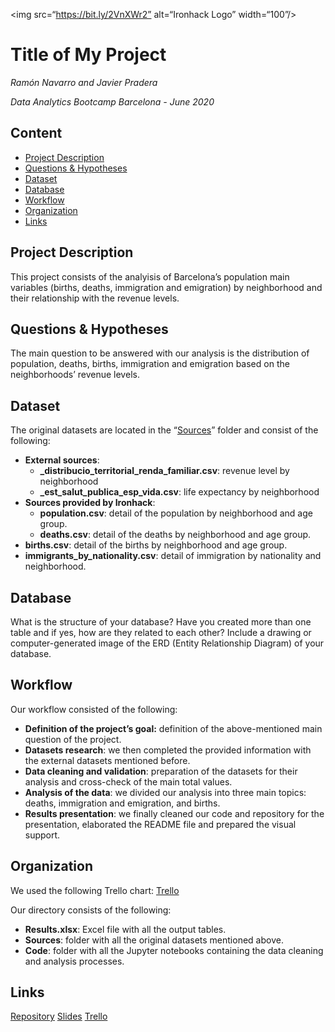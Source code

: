 <img src=“https://bit.ly/2VnXWr2” alt=“Ironhack Logo” width=“100”/>

# Title of My Project
*Ramón Navarro and Javier Pradera*

*Data Analytics Bootcamp Barcelona - June 2020*

## Content
- [Project Description](#project-description)
- [Questions & Hypotheses](#questions-hypotheses)
- [Dataset](#dataset)
- [Database](#database)
- [Workflow](#workflow)
- [Organization](#organization)
- [Links](#links)


## Project Description
This project consists of the analyisis of Barcelona’s population main variables (births, deaths, immigration and emigration) by neighborhood and their relationship with the revenue levels.

## Questions & Hypotheses
The main question to be answered with our analysis is the distribution of population, deaths, births, immigration and emigration based on the neighborhoods’ revenue levels.

## Dataset
The original datasets are located in the “[Sources](https://github.com/javier-pradera/Project-Week-2-Barcelona/tree/master/your-project/Sources)” folder and consist of the following:
- **External sources**: 
    - **_distribucio_territorial_renda_familiar.csv**: revenue level by neighborhood
    - **_est_salut_publica_esp_vida.csv**: life expectancy by neighborhood
- **Sources provided by Ironhack**:
    - **population.csv**: detail of the population by neighborhood and age group.
    - **deaths.csv**: detail of the deaths by neighborhood and age group.
- **births.csv**: detail of the births by neighborhood and age group.
- **immigrants_by_nationality.csv**: detail of immigration by nationality and neighborhood.

## Database
What is the structure of your database? Have you created more than one table and if yes, how are they related to each other? Include a drawing or computer-generated image of the ERD (Entity Relationship Diagram) of your database.

## Workflow
Our workflow consisted of the following:
- **Definition of the project’s goal:** definition of the above-mentioned main question of the project.
- **Datasets research**: we then completed the provided information with the external datasets mentioned before.
- **Data cleaning and validation**: preparation of the datasets for their analysis and cross-check of the main total values.
- **Analysis of the data**: we divided our analysis into three main topics: deaths, immigration and emigration, and births.
- **Results presentation**: we finally cleaned our code and repository for the presentation, elaborated the README file and prepared the visual support.

## Organization
We used the following Trello chart:
[Trello](https://trello.com/b/niWDna96/project-2-population)  

Our directory consists of the following:
- **Results.xlsx**: Excel file with all the output tables.
- **Sources**: folder with all the original datasets mentioned above.
- **Code**: folder with all the Jupyter notebooks containing the data cleaning and analysis processes.

## Links
[Repository](https://github.com/javier-pradera/Project-Week-2-Barcelona/tree/master/your-project)
[Slides](https://docs.google.com/presentation/d/108o-k1qlX92V4ECIToYfIib1yzzxFAy6KptPa5yN2BY/edit?usp=sharing)
[Trello](https://trello.com/b/niWDna96/project-2-population)  